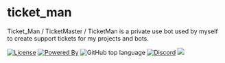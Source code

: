 # ticket_man

Ticket_Man / TicketMaster / TicketMan is a private use bot used by myself to create support tickets for my projects and bots.

<div>
    
[![License](https://img.shields.io/badge/License-MIT-green?style=for-the-badge)](./LICENSE)
[![Powered By](https://img.shields.io/badge/Powered_by-py--cord_&amp;_Python-green?style=for-the-badge&logo=python)](https://github.com/Pycord-Development/pycord)
![GitHub top language](https://img.shields.io/github/languages/top/IotaSpencer/ticket_man?style=for-the-badge)
[![Discord](https://img.shields.io/discord/497246541053165570?style=for-the-badge)](https://discord.gg/nBB7K5y)
[![](https://tokei.ekzhang.com/b1/github/IotaSpencer/ticket_man)](https://github.com/IotaSpencer/ticket_man)
</div>